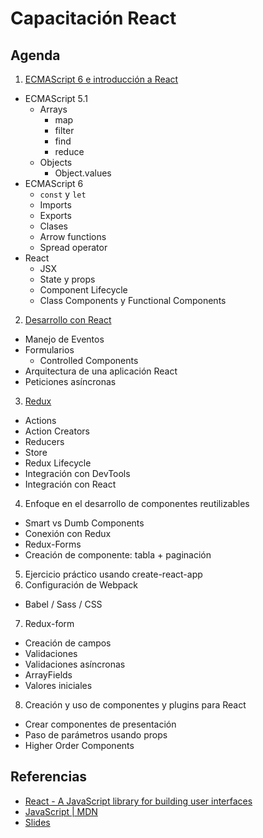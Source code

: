 # Capacitación React

## Agenda

1. [ECMAScript 6 e introducción a React](1-intro.md)
  * ECMAScript 5.1
    * Arrays
      * map
      * filter
      * find
      * reduce
    * Objects
      * Object.values
  * ECMAScript 6
    * `const` y `let`
    * Imports
    * Exports
    * Clases
    * Arrow functions
    * Spread operator
  * React
    * JSX
    * State y props
    * Component Lifecycle
    * Class Components y Functional Components
2. [Desarrollo con React](2-react.md)
  * Manejo de Eventos
  * Formularios
    * Controlled Components
  * Arquitectura de una aplicación React
  * Peticiones asíncronas
3. [Redux](3-redux.md)
  * Actions
  * Action Creators
  * Reducers
  * Store
  * Redux Lifecycle
  * Integración con DevTools
  * Integración con React
4. Enfoque en el desarrollo de componentes reutilizables
  * Smart vs Dumb Components
  * Conexión con Redux
  * Redux-Forms
  * Creación de componente: tabla + paginación
5. Ejercicio práctico usando create-react-app
6. Configuración de Webpack
  * Babel / Sass / CSS
7. Redux-form
  * Creación de campos
  * Validaciones
  * Validaciones asíncronas
  * ArrayFields
  * Valores iniciales
8. Creación y uso de componentes y plugins para React
  * Crear componentes de presentación
  * Paso de parámetros usando props
  * Higher Order Components

## Referencias

* [React - A JavaScript library for building user interfaces](https://facebook.github.io/react/)
* [JavaScript | MDN](https://developer.mozilla.org/en-US/docs/Web/JavaScript)
* [Slides](https://drive.google.com/drive/folders/0B1GSvAe2ggaMUlNiTlVET1Z6Vjg?usp=sharing)